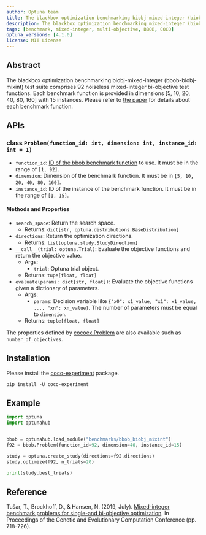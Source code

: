 ```yaml
---
author: Optuna team
title: The blackbox optimization benchmarking biobj-mixed-integer (biobj-bbob-mixint) test suite
description: The blackbox optimization benchmarking mixed-integer (biobj-bbob-mixint) test suite consists of 92 noiseless mixed-integer bi-objective test functions. This package is a wrapper of the COCO (COmparing Continuous Optimizers) experiments library.
tags: [benchmark, mixed-integer, multi-objective, BBOB, COCO]
optuna_versions: [4.1.0]
license: MIT License
---
```


## Abstract

The blackbox optimization benchmarking biobj-mixed-integer (bbob-biobj-mixint) test suite comprises 92 noiseless mixed-integer bi-objective test functions. Each benchmark function is provided in dimensions \[5, 10, 20, 40, 80, 160\] with 15 instances. Please refer to [the paper](https://dl.acm.org/doi/abs/10.1145/3321707.3321868) for details about each benchmark function.

## APIs

### class `Problem(function_id: int, dimension: int, instance_id: int = 1)`

- `function_id`: [ID of the bbob benchmark function](https://numbbo.github.io/coco/testsuites/bbob-biobj-mixint) to use. It must be in the range of `[1, 92]`.
- `dimension`: Dimension of the benchmark function. It must be in `[5, 10, 20, 40, 80, 160]`.
- `instance_id`: ID of the instance of the benchmark function. It must be in the range of `[1, 15]`.

#### Methods and Properties

- `search_space`: Return the search space.
  - Returns: `dict[str, optuna.distributions.BaseDistribution]`
- `directions`: Return the optimization directions.
  - Returns: `list[optuna.study.StudyDirection]`
- `__call__(trial: optuna.Trial)`: Evaluate the objective functions and return the objective value.
  - Args:
    - `trial`: Optuna trial object.
  - Returns: `tupe[float, float]`
- `evaluate(params: dict[str, float])`: Evaluate the objective functions given a dictionary of parameters.
  - Args:
    - `params`: Decision variable like `{"x0": x1_value, "x1": x1_value, ..., "xn": xn_value}`. The number of parameters must be equal to `dimension`.
  - Returns: `tuple[float, float]`

The properties defined by [cocoex.Problem](https://numbbo.github.io/coco-doc/apidocs/cocoex/cocoex.Problem.html) are also available such as `number_of_objectives`.

## Installation

Please install the [coco-experiment](https://github.com/numbbo/coco-experiment/tree/main/build/python) package.

```shell
pip install -U coco-experiment
```

## Example

```python
import optuna
import optunahub


bbob = optunahub.load_module("benchmarks/bbob_biobj_mixint")
f92 = bbob.Problem(function_id=92, dimension=40, instance_id=15)

study = optuna.create_study(directions=f92.directions)
study.optimize(f92, n_trials=20)

print(study.best_trials)
```

## Reference

Tušar, T., Brockhoff, D., & Hansen, N. (2019, July). [Mixed-integer benchmark problems for single-and bi-objective optimization](https://dl.acm.org/doi/abs/10.1145/3321707.3321868). In Proceedings of the Genetic and Evolutionary Computation Conference (pp. 718-726).
